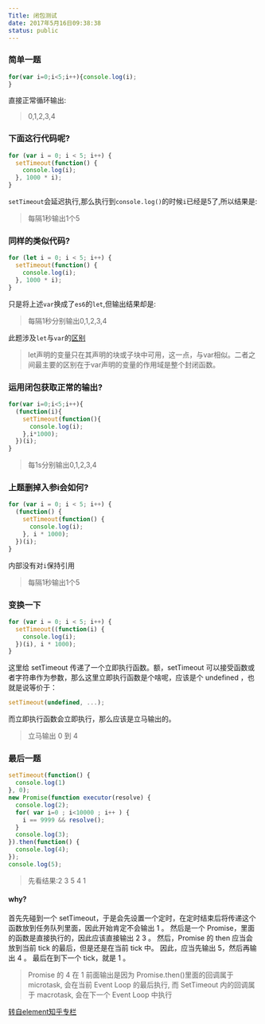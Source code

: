 ```yaml
---
Title: 闭包测试
date: 2017年5月16日09:38:38
status: public
---
```



### 简单一题
```js
for(var i=0;i<5;i++){console.log(i);
}
```
直接正常循环输出:
> 0,1,2,3,4


### 下面这行代码呢?
```js
for (var i = 0; i < 5; i++) {
  setTimeout(function() {
    console.log(i);
  }, 1000 * i);
}
```
`setTimeout`会延迟执行,那么执行到`console.log()`的时候`i`已经是5了,所以结果是:
> 每隔1秒输出1个5

### 同样的类似代码?
```js
for (let i = 0; i < 5; i++) {
  setTimeout(function() {
    console.log(i);
  }, 1000 * i);
}
```
只是将上述`var`换成了`es6`的`let`,但输出结果却是:
> 每隔1秒分别输出0,1,2,3,4

此题涉及`let`与`var`的[区别](https://developer.mozilla.org/zh-CN/docs/Web/JavaScript/Reference/Statements/let)
> let声明的变量只在其声明的块或子块中可用，这一点，与var相似。二者之间最主要的区别在于var声明的变量的作用域是整个封闭函数。

### 运用闭包获取正常的输出?
```js
for(var i=0;i<5;i++){
  (function(i){
    setTimeout(function(){
      console.log(i);
    },i*1000);
  })(i);
}
```
> 每1s分别输出0,1,2,3,4


### 上题删掉入参i会如何?
``` js
for (var i = 0; i < 5; i++) {
  (function() {
    setTimeout(function() {
      console.log(i);
    }, i * 1000);
  })(i);
}
```
内部没有对`i`保持引用
> 每隔1秒输出1个5

### 变换一下
```js
for (var i = 0; i < 5; i++) {
  setTimeout((function(i) {
    console.log(i);
  })(i), i * 1000);
}
```
这里给 setTimeout 传递了一个立即执行函数。额，setTimeout 可以接受函数或者字符串作为参数，那么这里立即执行函数是个啥呢，应该是个 undefined ，也就是说等价于：
```js
setTimeout(undefined, ...);
```
而立即执行函数会立即执行，那么应该是立马输出的。
> 立马输出 0 到 4

### 最后一题
```js
setTimeout(function() {
  console.log(1)
}, 0);
new Promise(function executor(resolve) {
  console.log(2);
  for( var i=0 ; i<10000 ; i++ ) {
    i == 9999 && resolve();
  }
  console.log(3);
}).then(function() {
  console.log(4);
});
console.log(5);
```
> 先看结果:2 3 5 4 1

#### why?
首先先碰到一个 setTimeout，于是会先设置一个定时，在定时结束后将传递这个函数放到任务队列里面，因此开始肯定不会输出 1 。
然后是一个 Promise，里面的函数是直接执行的，因此应该直接输出 2 3 。
然后，Promise 的 then 应当会放到当前 tick 的最后，但是还是在当前 tick 中。
因此，应当先输出 5，然后再输出 4 。
最后在到下一个 tick，就是 1 。
> Promise 的 4 在 1 前面输出是因为 Promise.then()里面的回调属于 microtask, 会在当前 Event Loop 的最后执行, 而 SetTimeout 内的回调属于 macrotask, 会在下一个 Event Loop 中执行

[转自element知乎专栏](https://zhuanlan.zhihu.com/p/25407758)
